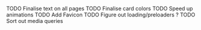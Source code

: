 TODO Finalise text on all pages
TODO Finalise card colors
TODO Speed up animations
TODO Add Favicon
TODO Figure out loading/preloaders ?
TODO Sort out media queries
